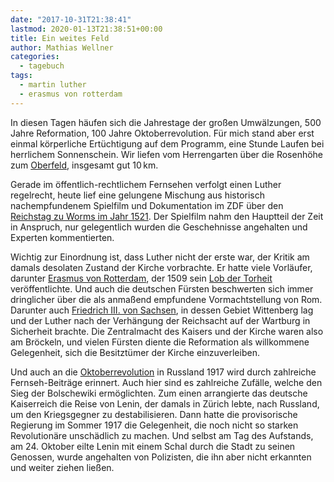 ```yaml
---
date: "2017-10-31T21:38:41"
lastmod: 2020-01-13T21:38:51+00:00
title: Ein weites Feld
author: Mathias Wellner
categories:
  - tagebuch
tags:
  - martin luther
  - erasmus von rotterdam
---
```

In diesen Tagen häufen sich die Jahrestage der großen Umwälzungen, 500 Jahre Reformation, 100 Jahre Oktoberrevolution. Für mich stand aber erst einmal körperliche Ertüchtigung auf dem Programm, eine Stunde Laufen bei herrlichem Sonnenschein. Wir liefen vom Herrengarten über die Rosenhöhe zum [Oberfeld](https://de.wikipedia.org/wiki/Oberfeld_(Darmstadt)), insgesamt gut 10&thinsp;km. 

<!--more-->

Gerade im öffentlich-rechtlichem Fernsehen verfolgt einen Luther regelrecht, heute lief eine gelungene Mischung aus historisch nachempfundenem Spielfilm und Dokumentation im ZDF über den [Reichstag zu Worms im Jahr 1521](https://de.wikipedia.org/wiki/Reichstag_zu_Worms_(1521)). Der Spielfilm nahm den Hauptteil der Zeit in Anspruch, nur gelegentlich wurden die Geschehnisse angehalten und Experten kommentierten. 

Wichtig zur Einordnung ist, dass Luther nicht der erste war, der Kritik am damals desolaten Zustand der Kirche vorbrachte. Er hatte viele Vorläufer, darunter [Erasmus von Rotterdam](https://de.wikipedia.org/wiki/Erasmus_von_Rotterdam), der 1509 sein [Lob der Torheit](https://de.wikipedia.org/wiki/Lob_der_Torheit) veröffentlichte. Und auch die deutschen Fürsten beschwerten sich immer dringlicher über die als anmaßend empfundene Vormachtstellung von Rom. Darunter auch [Friedrich III. von Sachsen](https://de.wikipedia.org/wiki/Friedrich_III._(Sachsen)), in dessen Gebiet Wittenberg lag und der Luther nach der Verhängung der Reichsacht auf der Wartburg in Sicherheit brachte. Die Zentralmacht des Kaisers und der Kirche waren also am Bröckeln, und vielen Fürsten diente die Reformation als willkommene Gelegenheit, sich die Besitztümer der Kirche einzuverleiben. 

Und auch an die [Oktoberrevolution](https://de.wikipedia.org/wiki/Oktoberrevolution) in Russland 1917 wird durch zahlreiche Fernseh-Beiträge erinnert. Auch hier sind es zahlreiche Zufälle, welche den Sieg der Bolschewiki ermöglichten. Zum einen arrangierte das deutsche Kaiserreich die Reise von Lenin, der damals in Zürich lebte, nach Russland, um den Kriegsgegner zu destabilisieren. Dann hatte die provisorische Regierung im Sommer 1917 die Gelegenheit, die noch nicht so starken Revolutionäre unschädlich zu machen. Und selbst am Tag des Aufstands, am 24. Oktober eilte Lenin mit einem Schal durch die Stadt zu seinen Genossen, wurde angehalten von Polizisten, die ihn aber nicht erkannten und weiter ziehen ließen. 

